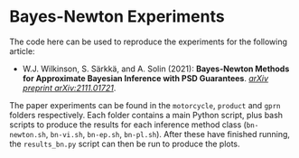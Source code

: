 # Bayes-Newton Experiments

The code here can be used to reproduce the experiments for the following article:
* W.J. Wilkinson, S. Särkkä, and A. Solin (2021): **Bayes-Newton Methods for Approximate Bayesian Inference with PSD Guarantees**. [*arXiv preprint arXiv:2111.01721*](https://arxiv.org/abs/2111.01721).

The paper experiments can be found in the `motorcycle`, `product` and `gprn` folders respectively. Each folder contains a main Python script, plus bash scripts to produce the results for each inference method class (`bn-newton.sh`, `bn-vi.sh`, `bn-ep.sh`, `bn-pl.sh`). After these have finished running, the `results_bn.py` script can then be run to produce the plots.
